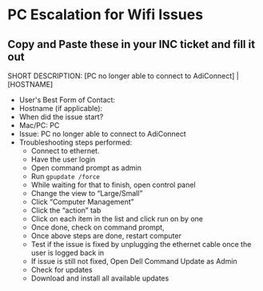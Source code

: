 # PC Escalation for Wifi Issues

## Copy and Paste these in your INC ticket and fill it out

SHORT DESCRIPTION: [PC no longer able to connect to AdiConnect] | [HOSTNAME]

- User's Best Form of Contact: 
- Hostname (if applicable): 
- When did the issue start?
- Mac/PC: PC
- Issue: PC no longer able to connect to AdiConnect
- Troubleshooting steps performed:
  - Connect to ethernet.
  - Have the user login
  - Open command prompt as admin
  - Run `gpupdate /force`
  - While waiting for that to finish, open control panel
  - Change the view to “Large/Small”
  - Click “Computer Management”
  - Click the “action” tab
  - Click on each item in the list and click run on by one
  - Once done, check on command prompt,
  - Once above steps are done, restart computer
  - Test if the issue is fixed by unplugging the ethernet cable once the user is logged back in
  - If issue is still not fixed, Open Dell Command Update as Admin
  - Check for updates
  - Download and install all available updates

